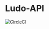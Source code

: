 # Ludo-API
[![CircleCI](https://circleci.com/gh/cksharma11/Ludo-API.svg?style=svg&circle-token=a527b1b1cf2e1e26386895e8dcebfbcf40fa1351)](https://circleci.com/gh/cksharma11/Ludo-API)
